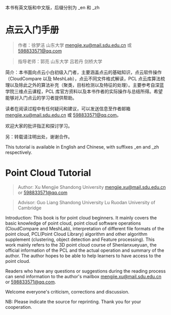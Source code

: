 本书有英文版和中文版，后缀分别为 _en 和 _zh

# 点云入门手册
> 作者：徐梦洁 山东大学 mengjie.xu@mail.sdu.edu.cn 或 598833571@qq.com 

> 指导老师：郭亮 山东大学   吕若丹 剑桥大学

简介：本书面向点云小白初级入门者，主要涵盖点云的基础知识，点云软件操作（CloudCompare 以及 MeshLab），点云不同文件格式解读，PCL 点云库算法梳理以及除此之外的算法补充（聚类，目标检测以及特征的处理）。主要参考自深蓝学院三维点云课程，PCL 库官方资料以及本书作者的实际操作与总结所得。希望能够对入门点云的学习者提供帮助。

读者在阅读过程中有任何疑问和建议，可以发送信息至作者邮箱 mengjie.xu@mail.sdu.edu.cn 或 598833571@qq.com。

欢迎大家的批评指正和探讨学习。

另：转载请注明出处，谢谢合作。



This tutorial is available in English and Chinese, with suffixes _en and _zh respectively.

# Point Cloud Tutorial
> Author: Xu Mengjie Shandong University mengjie.xu@mail.sdu.edu.cn or 598833571@qq.com

> Advisor: Guo Liang Shandong University Lu Ruodan University of Cambridge

Introduction: This book is for point cloud beginners. It mainly covers the basic knowledge of point cloud, point cloud software operations (CloudCompare and MeshLab), interpretation of different file formats of the point cloud, PCL(Point Cloud Library) algorithm and other algorithm supplement (clustering, object detection and Feature processing). This work mainly refers to the 3D point cloud course of Shenlanxueyuan, the official information of the PCL and the actual operation and summary of the author. The author hopes to be able to help learners to have access to the point cloud. 

Readers who have any questions or suggestions during the reading process can send information to the author's mailbox mengjie.xu@mail.sdu.edu.cn or 598833571@qq.com.

Welcome everyone's criticism, corrections and discussion.

NB: Please indicate the source for reprinting. Thank you for your cooperation.
